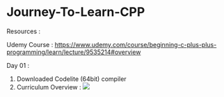 # Journey-To-Learn-CPP

Resources : 

Udemy Course : https://www.udemy.com/course/beginning-c-plus-plus-programming/learn/lecture/9535214#overview

Day 01 :

1) Downloaded Codelite (64bit) compiler 
2) Curriculum Overview : <img src="file:///C:/Users/aadit/Videos/Captures/Beginning%20C++%20Programming%20-%20From%20Beginner%20to%20Beyond%20_%20Udemy%20-%20Google%20Chrome%2001-08-2022%2008_51_33.png">
